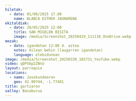 ```yaml
---
hiletak:
  - date: 01/08/2025 17.00
    name: BLANCA ESTHER JAUNARENA
ekitaldiak:
  - date: 20/05/2025 12:00
    title: SAN MIGELEN BISITA
    image: /media/Screenshot_20250419_111110_OneDrive.webp
mezak:
  - date: igandetan 12:00 4. astea
    notes: Hilean behin (laugarren igandetan)
    language: elebidunean
image: /media/Screenshot_20250330_185731_YouTube.webp
video: qDP56p2ZNnU
layout: parroquia
locations:
  - name: Jasokundearen
    geo: 42.99744, -1.77401
title: gartzaron
valley: Basaburua
---
```

